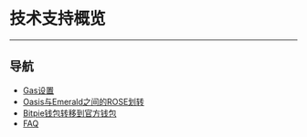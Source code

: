 # 技术支持概览

------

## 导航

- [Gas设置](./Gas设置/Gas设置.md)
- [Oasis与Emerald之间的ROSE划转](./Oasis与Emerald之间的ROSE划转/Oasis与Emerald之间的ROSE划转.md)
- [Bitpie钱包转移到官方钱包](./BitPie钱包转移到官方钱包.md)
- [FAQ](./FAQ.md)

